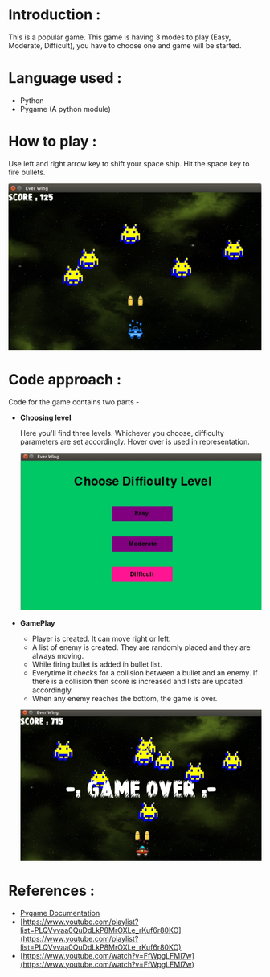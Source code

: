 # Introduction :
This is a popular game. This game is having 3 modes to play (Easy, Moderate, Difficult), you have to choose one and game will be started.

# Language used :
  - Python
  - Pygame (A python module)

# How to play :
Use left and right arrow key to shift your space ship. Hit the space key to fire bullets.

![screenshot1](https://github.com/shoifmohammad/Ever_wing/blob/master/screenshot1.jpg)

# Code approach :
   Code for the game contains two parts -
   - **Choosing level**
   
      Here you'll find three levels. Whichever you choose, difficulty parameters are set accordingly. Hover over is used in representation.
      
      ![screenshot2](https://github.com/shoifmohammad/Ever_wing/blob/master/screenshot2.jpg)
      
   - **GamePlay**
      
      - Player is created. It can move right or left.
      - A list of enemy is created. They are randomly placed and they are always moving.
      - While firing bullet is added in bullet list.
      - Everytime it checks for a collision between a bullet and an enemy. If there is a collision then score is increased and lists are updated accordingly.
      - When any enemy reaches the bottom, the game is over.
      
      ![screenshot2](https://github.com/shoifmohammad/Ever_wing/blob/master/screenshot3.jpg)
      
# References :
   
   - [Pygame Documentation](https://www.pygame.org/docs/)
   - [https://www.youtube.com/playlist?list=PLQVvvaa0QuDdLkP8MrOXLe_rKuf6r80KO](https://www.youtube.com/playlist?list=PLQVvvaa0QuDdLkP8MrOXLe_rKuf6r80KO)
   - [https://www.youtube.com/watch?v=FfWpgLFMI7w](https://www.youtube.com/watch?v=FfWpgLFMI7w)
   
